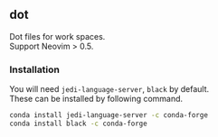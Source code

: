 ## dot
Dot files for work spaces.  
Support Neovim > 0.5.

### Installation
You will need `jedi-language-server`, `black` by default.  
These can be installed by following command.  
```bash
conda install jedi-language-server -c conda-forge
conda install black -c conda-forge
```
